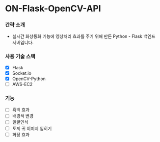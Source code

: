 # ON-Flask-OpenCV-API

### 간략 소개

- 실시간 화상통화 기능에 영상처리 효과를 주기 위해 만든 Python - Flask 백엔드 서버입니다.

### 사용 기술 스택

- [x] Flask
- [x] Socket.io
- [x] OpenCV-Python
- [ ] AWS-EC2

### 기능

- [ ] 흑백 효과
- [ ] 배경색 변경
- [ ] 얼굴인식
- [ ] 토끼 귀 이미지 입히기
- [ ] 화장 효과
